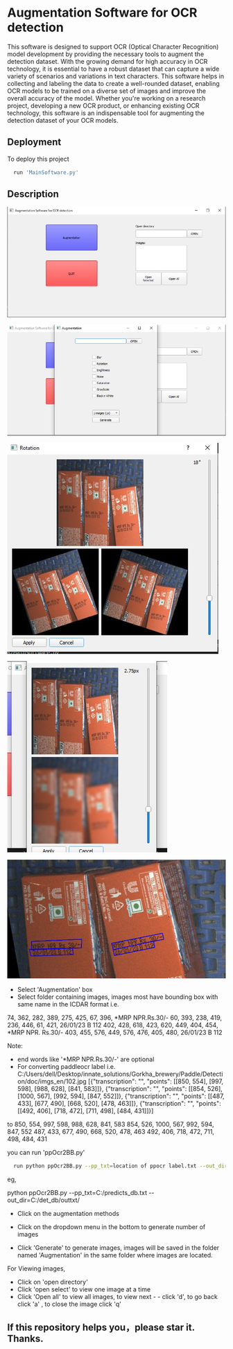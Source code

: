 
# Augmentation Software for OCR detection

This software is designed to support OCR (Optical Character Recognition) model development by providing the necessary tools to augment the detection dataset. With the growing demand for high accuracy in OCR technology, it is essential to have a robust dataset that can capture a wide variety of scenarios and variations in text characters. This software helps in collecting and labeling the data to create a well-rounded dataset, enabling OCR models to be trained on a diverse set of images and improve the overall accuracy of the model. Whether you're working on a research project, developing a new OCR product, or enhancing existing OCR technology, this software is an indispensable tool for augmenting the detection dataset of your OCR models.

## Deployment

To deploy this project

```bash
  run 'MainSoftware.py'
```

## Description

![Home Screen!](Screenshots/Capture.JPG)

![Augmentation Screen!](Screenshots/Capture2.JPG)

![Rotation!](Screenshots/Capture3.JPG)

![Blurring!](Screenshots/Capture4.JPG)

![Rotation Output!](Screenshots/Capture5.JPG)


- Select 'Augmentation' box
- Select folder containing images, images most have bounding box with same name in the ICDAR format 
i.e. 

74, 362, 282, 389, 275, 425, 67, 396, *MRP NPR.Rs.30/-
60, 393, 238, 419, 236, 446, 61, 421, 26/01/23 B 112
402, 428, 618, 423, 620, 449, 404, 454, *MRP NPR. Rs.30/-
403, 455, 576, 449, 576, 476, 405, 480, 26/01/23 B 112

Note: 
- end words like '*MRP NPR.Rs.30/-' are optional
- For converting paddleocr label i.e. 
C:/Users/dell/Desktop/innate_solutions/Gorkha_brewery/Paddle/Detection/doc/imgs_en/102.jpg	[{"transcription": "", "points": [[850, 554], [997, 598], [988, 628], [841, 583]]}, {"transcription": "", "points": [[854, 526], [1000, 567], [992, 594], [847, 552]]}, {"transcription": "", "points": [[487, 433], [677, 490], [668, 520], [478, 463]]}, {"transcription": "", "points": [[492, 406], [718, 472], [711, 498], [484, 431]]}]

to 
850, 554, 997, 598, 988, 628, 841, 583
854, 526, 1000, 567, 992, 594, 847, 552
487, 433, 677, 490, 668, 520, 478, 463
492, 406, 718, 472, 711, 498, 484, 431

you can run 'ppOcr2BB.py'

```bash
  run python ppOcr2BB.py --pp_txt=location of ppocr label.txt --out_dir= directory where you want to keep .txt files
```
eg,

python ppOcr2BB.py --pp_txt=C:/predicts_db.txt --out_dir=C:/det_db/outtxt/

- Click on the augmentation methods 

- Click on the dropdown menu in the bottom to generate number of images

- Click 'Generate' to generate images, images will be saved in the folder named 'Augmentation' in the same folder where images are located.

For Viewing images,

- Click on 'open directory'
- Click 'open select' to view one image at a time
- Click 'Open all' to view all images, to view next - - click 'd', to go back click 'a' , to close the image click 'q'



## If this repository helps you，please star it. Thanks.